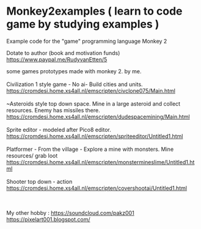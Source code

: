 # Monkey2examples ( learn to code game by studying examples )
Example code for the "game" programming language Monkey 2

Dotate to author (book and motivation funds)
https://www.paypal.me/RudyvanEtten/5


some games prototypes made with monkey 2. by me. <br>
<br>Civilization 1 style game - No ai- Build cities and units.<br>
https://cromdesi.home.xs4all.nl/emscripten/civclone075/Main.html<br>
<br>~Asteroids style top down space. Mine in a large asteroid and collect resources. Enemy has missiles there.
https://cromdesi.home.xs4all.nl/emscripten/dudespacemining/Main.html<br>
<br>Sprite editor - modeled after Pico8 editor.<br>
https://cromdesi.home.xs4all.nl/emscripten/spriteeditor/Untitled1.html<br>
<br>Platformer - From the village - Explore a mine with monsters. Mine resources/ grab loot<br>
https://cromdesi.home.xs4all.nl/emscripten/monstermineslime/Untitled1.html<br>
<br>Shooter top down - action<br>
https://cromdesi.home.xs4all.nl/emscripten/covershootai/Untitled1.html<br>


<br><br>
My other hobby : https://soundcloud.com/pakz001
<br>
https://pixelart001.blogspot.com/
